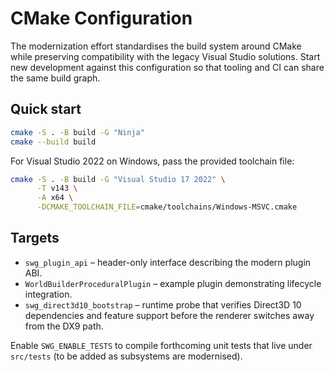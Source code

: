 # CMake Configuration

The modernization effort standardises the build system around CMake while preserving compatibility with the legacy Visual
Studio solutions. Start new development against this configuration so that tooling and CI can share the same build graph.

## Quick start

```bash
cmake -S . -B build -G "Ninja"
cmake --build build
```

For Visual Studio 2022 on Windows, pass the provided toolchain file:

```bash
cmake -S . -B build -G "Visual Studio 17 2022" \
      -T v143 \
      -A x64 \
      -DCMAKE_TOOLCHAIN_FILE=cmake/toolchains/Windows-MSVC.cmake
```

## Targets

* `swg_plugin_api` – header-only interface describing the modern plugin ABI.
* `WorldBuilderProceduralPlugin` – example plugin demonstrating lifecycle integration.
* `swg_direct3d10_bootstrap` – runtime probe that verifies Direct3D 10 dependencies and
  feature support before the renderer switches away from the DX9 path.

Enable `SWG_ENABLE_TESTS` to compile forthcoming unit tests that live under `src/tests` (to be added as subsystems are
modernised).

